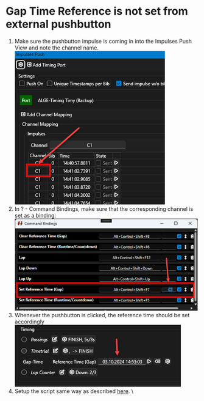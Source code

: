 # Gap Time Reference is not set from external pushbutton

1. Make sure the pushbutton impulse is coming in into the Impulses Push View and note the channel name. \
   <img src="../.gitbook/assets/image (13).png" alt="" data-size="original">
2. In ? - Command Bindings, make sure that the corresponding channel is set as a binding:\
   ![](<../.gitbook/assets/image (15).png>)
3. Whenever the pushbutton is clicked, the reference time should be set accordingly\
   <img src="../.gitbook/assets/image (16).png" alt="" data-size="original">
4. Setup the script same way as described [here](../operation-modes/displayboard/displayboard-brands/fds-mled/scripting/clock-runtime-gaptime-globals.md). \

